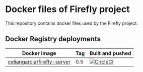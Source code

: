 # Docker files of Firefly project

This repository contains docker files used by the Firefly project.

## Docker Registry deployments

| Docker image  | Tag     | Built and pushed |
| ------------- | ------- | ---------------- |
| [celiangarcia/firefly-server](https://hub.docker.com/r/celiangarcia/firefly-server/) | 0.5 | [![CircleCI](https://circleci.com/gh/celian-garcia/docker-firefly/tree/master.svg?style=svg)](https://circleci.com/gh/celian-garcia/docker-firefly/tree/master) |
